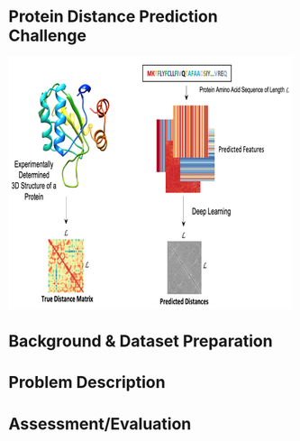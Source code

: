 # Protein Distance Prediction Challenge
<img src="pdp-problem.png" align="middle" height="450"/>

# Background & Dataset Preparation


# Problem Description


# Assessment/Evaluation

